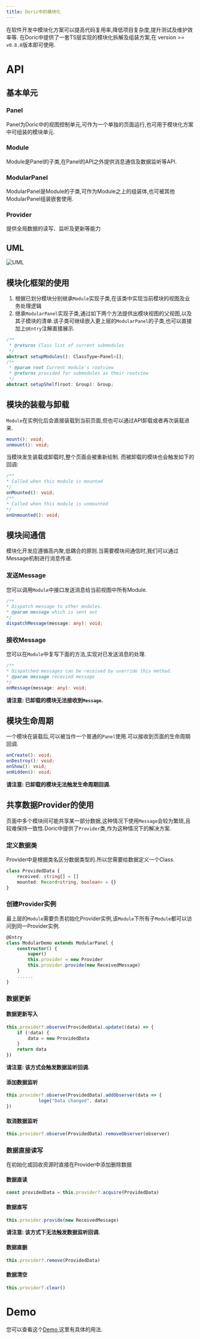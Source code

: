 ```yaml
---
title: Doric中的模块化
---
```

在软件开发中模块化方案可以提高代码复用率,降低项目复杂度,提升测试及维护效率等.
在Doric中提供了一套TS层实现的模块化拆解及组装方案,在 version >= `v0.8.0`版本即可使用.

# API
## 基本单元
### Panel
Panel为Doric中的视图控制单元,可作为一个单独的页面运行,也可用于模块化方案中可组装的模块单元.
### Module
Module是Panel的子类,在Panel的API之外提供消息通信及数据监听等API.
### ModularPanel
ModularPanel是Module的子类,可作为Module之上的组装体,也可被其他ModularPanel组装嵌套使用.
### Provider
提供全局数据的读写、监听及更新等能力
## UML
![UML](../image/modular_1.png)
## 模块化框架的使用
1. 根据已划分模块分别继承`Module`实现子类,在该类中实现当前模块的视图及业务处理逻辑
1. 继承`ModularPanel`实现子类,通过如下两个方法提供出模块视图的父视图,以及其子模块的清单.该子类可继续嵌入更上层的`ModularPanel`的子类,也可以直接加上`@Entry`注解直接展示.
```typescript
/**
 * @returns Class list of current submodules
 */
abstract setupModules(): ClassType<Panel>[];
/**
 * @param root Current module's rootview
 * @returns provided for submodules as their rootview
 */
abstract setupShelf(root: Group): Group;
```

## 模块的装载与卸载
`Module`在实例化后会直接装载到当前页面,但也可以通过API卸载或者再次装载进来.
```typescript
mount(): void;
unmount(): void;
```
当模块发生装载或卸载时,整个页面会被重新绘制.
而被卸载的模块也会触发如下的回调:
```typescript
/**
* Called when this module is mounted
*/
onMounted(): void;
/**
* Called when this module is unmounted
*/
onUnmounted(): void;
```
## 模块间通信
模块化开发应遵循高内聚,低耦合的原则.当需要模块间通信时,我们可以通过Message机制进行消息传递.
### 发送Message
您可以调用`Module`中接口发送消息给当前视图中所有Module.
```typescript
/**
* Dispatch message to other modules.
* @param message which is sent out
*/
dispatchMessage(message: any): void;
```
### 接收Message
您可以在`Module`中复写下面的方法,实现对已发送消息的处理.
```typescript
/**
* Dispatched messages can be received by override this method.
* @param message recevied message
*/
onMessage(message: any): void;
```
**请注意: 已卸载的模块无法接收到`Message`.**

## 模块生命周期
一个模块在装载后,可以被当作一个普通的`Panel`使用.可以接收到页面的生命周期回调.
```typescript
onCreate(): void;
onDestroy(): void;
onShow(): void;
onHidden(): void;
```
**请注意: 已卸载的模块无法触发生命周期回调.**

## 共享数据Provider的使用

页面中多个模块间可能共享某一部分数据,这种情况下使用`Message`会较为繁琐,且较难保持一致性.Doric中提供了`Provider`类,作为这种情况下的解决方案.

### 定义数据类
Provider中是根据类名区分数据类型的.所以您需要给数据定义一个Class.
```typescript
class ProvidedData {
    received: string[] = []
    mounted: Record<string, boolean> = {}
}
```
### 创建Provider实例
最上层的`Module`需要负责初始化Provider实例,该`Module`下所有子`Module`都可以访问到同一Provider实例.
```typescript
@Entry
class ModularDemo extends ModularPanel {
    constructor() {
        super()
        this.provider = new Provider
        this.provider.provide(new ReceivedMessage)
    }
    ......
}
```


### 数据更新

#### 数据更新写入
```typescript
this.provider?.observe(ProvidedData).update((data) => {
    if (!data) {
        data = new ProvidedData
    }
    return data
})
```
**请注意: 该方式会触发数据监听回调.**

#### 添加数据监听
```typescript
this.provider?.observe(ProvidedData).addObserver(data => {
            loge("Data changed", data)
})
```

#### 取消数据监听
```typescript
this.provider?.observe(ProvidedData).removeObserver(observer)
```

### 数据直接读写
在初始化或回收资源时直接在Provider中添加删除数据
#### 数据直读
```typescript
const providedData = this.provider?.acquire(ProvidedData)
```
#### 数据直写
```typescript
this.provider.provide(new ReceivedMessage)
```
**请注意: 该方式下无法触发数据监听回调.**

#### 数据直删
```typescript
this.provider?.remove(ProvidedData)
```

#### 数据清空
```typescript
this.provider?.clear()
```


# Demo
您可以查看这个[Demo](https://github.com/doric-pub/Doric/blob/master/doric-demo/src/ModularDemo.ts),这里有具体的用法.